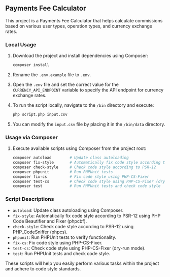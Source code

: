 ## Payments Fee Calculator

This project is a Payments Fee Calculator that helps calculate commissions based on various user types, operation types, and currency exchange rates.

### Local Usage

1. Download the project and install dependencies using Composer:

   ```bash
   composer install
   ```

2. Rename the `.env.example` file to `.env`.

3. Open the `.env` file and set the correct value for the `CURRENCY_API_ENDPOINT` variable to specify the API endpoint for currency exchange rates.

4. To run the script locally, navigate to the `/bin` directory and execute:

   ```bash
   php script.php input.csv
   ```

5. You can modify the `input.csv` file by placing it in the `/bin/data` directory.

### Usage via Composer

1. Execute available scripts using Composer from the project root:

   ```bash
   composer autoload        # Update class autoloading
   composer fix-style       # Automatically fix code style according to PSR-12
   composer check-style     # Check code style according to PSR-12
   composer phpunit         # Run PHPUnit tests
   composer fix-cs          # Fix code style using PHP-CS-Fixer
   composer test-cs         # Check code style using PHP-CS-Fixer (dry-run mode)
   composer test            # Run PHPUnit tests and check code style
   ```

### Script Descriptions

- `autoload`: Update class autoloading using Composer.
- `fix-style`: Automatically fix code style according to PSR-12 using PHP Code Beautifier and Fixer (phpcbf).
- `check-style`: Check code style according to PSR-12 using PHP_CodeSniffer (phpcs).
- `phpunit`: Run PHPUnit tests to verify functionality.
- `fix-cs`: Fix code style using PHP-CS-Fixer.
- `test-cs`: Check code style using PHP-CS-Fixer (dry-run mode).
- `test`: Run PHPUnit tests and check code style.

These scripts will help you easily perform various tasks within the project and adhere to code style standards.